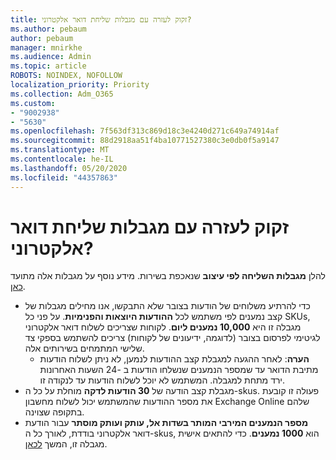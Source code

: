 ```yaml
---
title: זקוק לעזרה עם מגבלות שליחת דואר אלקטרוני?
ms.author: pebaum
author: pebaum
manager: mnirkhe
ms.audience: Admin
ms.topic: article
ROBOTS: NOINDEX, NOFOLLOW
localization_priority: Priority
ms.collection: Adm_O365
ms.custom:
- "9002938"
- "5630"
ms.openlocfilehash: 7f563df313c869d18c3e4240d271c649a74914af
ms.sourcegitcommit: 88d2918aa51f4ba10771527380c3e0db0f5a9147
ms.translationtype: MT
ms.contentlocale: he-IL
ms.lasthandoff: 05/20/2020
ms.locfileid: "44357863"
---
```

# <a name="need-help-with-email-sending-limits"></a>זקוק לעזרה עם מגבלות שליחת דואר אלקטרוני?

להלן **מגבלות השליחה לפי עיצוב** שנאכפת בשירות. מידע נוסף על מגבלות אלה מתועד [כאן](https://docs.microsoft.com/office365/servicedescriptions/exchange-online-service-description/exchange-online-limits#receiving-and-sending-limits).

- כדי להרתיע משלוחים של הודעות בצובר שלא התבקשו, אנו מחילים מגבלות של קצב נמענים לפי משתמש לכל **ההודעות היוצאות והפנימיות**. על פני כל SKUs, מגבלה זו היא **10,000 נמענים ליום**.  לקוחות שצריכים לשלוח דואר אלקטרוני לגיטימי לפרסום בצובר (לדוגמה, ידיעונים של לקוחות) צריכים להשתמש בספקי צד שלישי המתמחים בשירותים אלה.
    - **הערה**: לאחר ההגעה למגבלת קצב ההודעות לנמען, לא ניתן לשלוח הודעות מתיבת הדואר עד שמספר הנמענים שנשלחו הודעות ב -24 השעות האחרונות ירד מתחת למגבלה. המשתמש לא יוכל לשלוח הודעות עד לנקודה זו.
- מגבלת קצב הודעה של **30 הודעות לדקה** מוחלת על כל ה-skus. פעולה זו קובעת את מספר ההודעות שהמשתמש יכול לשלוח מחשבון Exchange Online שלהם בתקופה שצוינה.
- **מספר הנמענים המירבי המותר בשדות אל, עותק ועותק מוסתר** עבור הודעת דואר אלקטרוני בודדת, לאורך כל ה-skus, הוא **1000 נמענים**. כדי להתאים אישית מגבלה זו, המשך [לכאן](https://techcommunity.microsoft.com/t5/exchange-team-blog/customizable-recipient-limits-in-office-365/ba-p/1183228).
